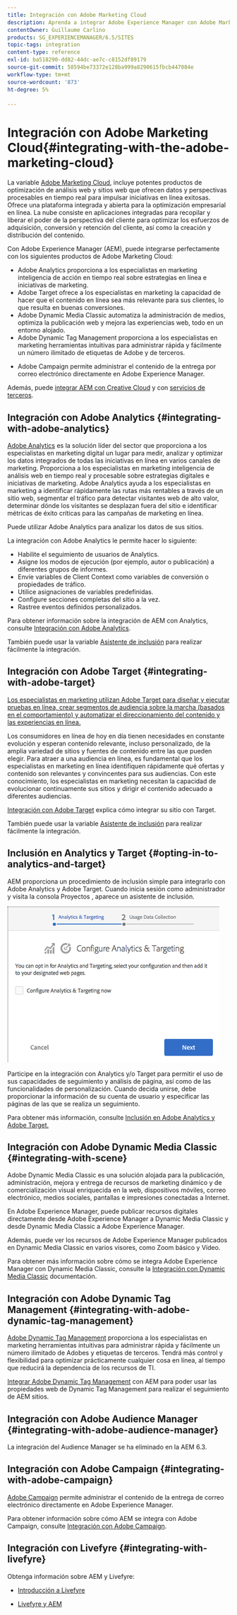 ```yaml
---
title: Integración con Adobe Marketing Cloud
description: Aprenda a integrar Adobe Experience Manager con Adobe Marketing Cloud.
contentOwner: Guillaume Carlino
products: SG_EXPERIENCEMANAGER/6.5/SITES
topic-tags: integration
content-type: reference
exl-id: ba518290-dd82-44dc-ae7c-c8152df89179
source-git-commit: 58594be73372e128ba999a8290615fbcb447084e
workflow-type: tm+mt
source-wordcount: '873'
ht-degree: 5%

---
```


# Integración con Adobe Marketing Cloud{#integrating-with-the-adobe-marketing-cloud}

La variable [Adobe Marketing Cloud](https://www.adobe.com/solutions/digital-marketing.html), incluye potentes productos de optimización de análisis web y sitios web que ofrecen datos y perspectivas procesables en tiempo real para impulsar iniciativas en línea exitosas. Ofrece una plataforma integrada y abierta para la optimización empresarial en línea. La nube consiste en aplicaciones integradas para recopilar y liberar el poder de la perspectiva del cliente para optimizar los esfuerzos de adquisición, conversión y retención del cliente, así como la creación y distribución del contenido.

Con Adobe Experience Manager (AEM), puede integrarse perfectamente con los siguientes productos de Adobe Marketing Cloud:

* Adobe Analytics proporciona a los especialistas en marketing inteligencia de acción en tiempo real sobre estrategias en línea e iniciativas de marketing.
* Adobe Target ofrece a los especialistas en marketing la capacidad de hacer que el contenido en línea sea más relevante para sus clientes, lo que resulta en buenas conversiones.
* Adobe Dynamic Media Classic automatiza la administración de medios, optimiza la publicación web y mejora las experiencias web, todo en un entorno alojado.
* Adobe Dynamic Tag Management proporciona a los especialistas en marketing herramientas intuitivas para administrar rápida y fácilmente un número ilimitado de etiquetas de Adobe y de terceros.
<!-- Search&Promote is end of life as of September 1, 2022 * Adobe Search&Promote gives marketers the ability to control and optimize the search results on their sites. -->
* Adobe Campaign permite administrar el contenido de la entrega por correo electrónico directamente en Adobe Experience Manager.

Además, puede [integrar AEM con Creative Cloud](/help/assets/aem-cc-integration-best-practices.md) y con [servicios de terceros](/help/sites-administering/third-party-services.md).

## Integración con Adobe Analytics {#integrating-with-adobe-analytics}

[Adobe Analytics](https://www.omniture.com/en/products/analytics/sitecatalyst) es la solución líder del sector que proporciona a los especialistas en marketing digital un lugar para medir, analizar y optimizar los datos integrados de todas las iniciativas en línea en varios canales de marketing. Proporciona a los especialistas en marketing inteligencia de análisis web en tiempo real y procesable sobre estrategias digitales e iniciativas de marketing. Adobe Analytics ayuda a los especialistas en marketing a identificar rápidamente las rutas más rentables a través de un sitio web, segmentar el tráfico para detectar visitantes web de alto valor, determinar dónde los visitantes se desplazan fuera del sitio e identificar métricas de éxito críticas para las campañas de marketing en línea.

Puede utilizar Adobe Analytics para analizar los datos de sus sitios.

La integración con Adobe Analytics le permite hacer lo siguiente:

* Habilite el seguimiento de usuarios de Analytics.
* Asigne los modos de ejecución (por ejemplo, autor o publicación) a diferentes grupos de informes.
* Envíe variables de Client Context como variables de conversión o propiedades de tráfico.
* Utilice asignaciones de variables predefinidas.
* Configure secciones completas del sitio a la vez.
* Rastree eventos definidos personalizados.

Para obtener información sobre la integración de AEM con Analytics, consulte [Integración con Adobe Analytics](/help/sites-administering/adobeanalytics.md).

También puede usar la variable [Asistente de inclusión](/help/sites-administering/opt-in.md) para realizar fácilmente la integración.

## Integración con Adobe Target {#integrating-with-adobe-target}

[Los especialistas en marketing utilizan Adobe Target para diseñar y ejecutar pruebas en línea, crear segmentos de audiencia sobre la marcha (basados en el comportamiento) y automatizar el direccionamiento del contenido y las experiencias en línea.](https://www.omniture.com/en/products/conversion/test-and-target)

Los consumidores en línea de hoy en día tienen necesidades en constante evolución y esperan contenido relevante, incluso personalizado, de la amplia variedad de sitios y fuentes de contenido entre las que pueden elegir. Para atraer a una audiencia en línea, es fundamental que los especialistas en marketing en línea identifiquen rápidamente qué ofertas y contenido son relevantes y convincentes para sus audiencias. Con este conocimiento, los especialistas en marketing necesitan la capacidad de evolucionar continuamente sus sitios y dirigir el contenido adecuado a diferentes audiencias.

[Integración con Adobe Target](/help/sites-administering/target.md) explica cómo integrar su sitio con Target.

También puede usar la variable [Asistente de inclusión](/help/sites-administering/opt-in.md) para realizar fácilmente la integración.

## Inclusión en Analytics y Target {#opting-in-to-analytics-and-target}

AEM proporciona un procedimiento de inclusión simple para integrarlo con Adobe Analytics y Adobe Target. Cuando inicia sesión como administrador y visita la consola Proyectos , aparece un asistente de inclusión.

![chlimage_1-107](assets/chlimage_1-107a.png)

Participe en la integración con Analytics y/o Target para permitir el uso de sus capacidades de seguimiento y análisis de página, así como de las funcionalidades de personalización. Cuando decida unirse, debe proporcionar la información de su cuenta de usuario y especificar las páginas de las que se realiza un seguimiento.

Para obtener más información, consulte [Inclusión en Adobe Analytics y Adobe Target.](/help/sites-administering/opt-in.md)

## Integración con Adobe Dynamic Media Classic {#integrating-with-scene}

Adobe Dynamic Media Classic es una solución alojada para la publicación, administración, mejora y entrega de recursos de marketing dinámico y de comercialización visual enriquecida en la web, dispositivos móviles, correo electrónico, medios sociales, pantallas e impresiones conectadas a Internet.

En Adobe Experience Manager, puede publicar recursos digitales directamente desde Adobe Experience Manager a Dynamic Media Classic y desde Dynamic Media Classic a Adobe Experience Manager.

Además, puede ver los recursos de Adobe Experience Manager publicados en Dynamic Media Classic en varios visores, como Zoom básico y Vídeo.

Para obtener más información sobre cómo se integra Adobe Experience Manager con Dynamic Media Classic, consulte la [Integración con Dynamic Media Classic](/help/sites-administering/scene7.md) documentación.

## Integración con Adobe Dynamic Tag Management {#integrating-with-adobe-dynamic-tag-management}

[Adobe Dynamic Tag Management](https://www.adobe.com/solutions/digital-marketing/dynamic-tag-management.html) proporciona a los especialistas en marketing herramientas intuitivas para administrar rápida y fácilmente un número ilimitado de Adobes y etiquetas de terceros. Tendrá más control y flexibilidad para optimizar prácticamente cualquier cosa en línea, al tiempo que reducirá la dependencia de los recursos de TI.

[Integrar Adobe Dynamic Tag Management](/help/sites-administering/dtm.md) con AEM para poder usar las propiedades web de Dynamic Tag Management para realizar el seguimiento de AEM sitios.

## Integración con Adobe Audience Manager {#integrating-with-adobe-audience-manager}

La integración del Audience Manager se ha eliminado en la AEM 6.3.

<!-- Search&Promote is end of life as of September 1, 2022 ## Integrating with Search&Promote {#integrating-with-search-promote} -->

<!-- Search&Promote is end of life as of September 1, 2022 Adobe Search&Promote enables marketers to optimizehow visitors browse, find, compare, and select relevant products and content on web and mobile sites. Businesses can easily promote priority items based on business objectives and visitor intent, as well as automate merchandising and promotions activity via KPI-based triggers or metrics. -->

<!-- Search&Promote is end of life as of September 1, 2022 Adobe Search&Promote is a reliable and scalable hosted site search application, capable of scaling to millions of pages or products, for heavily visited online businesses ranging from retail to news sites. It offers unprecedented levels of marketer control and metrics-based relevance. -->

<!-- Search&Promote is end of life as of September 1, 2022 For information about integrating AEM and Search&Promote, see [Integrating with Adobe Search&Promote](/help/sites-administering/search-and-promote.md). -->

## Integración con Adobe Campaign {#integrating-with-adobe-campaign}

[Adobe Campaign](https://www.adobe.com/solutions/campaign-management.html) permite administrar el contenido de la entrega de correo electrónico directamente en Adobe Experience Manager.

Para obtener información sobre cómo AEM se integra con Adobe Campaign, consulte [Integración con Adobe Campaign](/help/sites-administering/campaignstandard.md).

## Integración con Livefyre {#integrating-with-livefyre}

Obtenga información sobre AEM y Livefyre:

* [Introducción a Livefyre](https://answers.livefyre.com/developers/getting-started)

* [Livefyre y AEM](https://answers.livefyre.com/product/livefyre-for-adobe-experience-manager-aem/livefyre-for-adobe-experience-manager/) 
